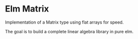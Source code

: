 # Elm Matrix

Implementation of a Matrix type using flat arrays for speed.

The goal is to build a complete linear algebra library in pure elm.
